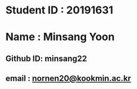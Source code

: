# Student ID : 20191631
# Name : Minsang Yoon
## Github ID: minsang22
## email : nornen20@kookmin.ac.kr
